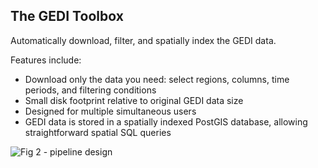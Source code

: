 ## The GEDI Toolbox

Automatically download, filter, and spatially index the GEDI data.

Features include:
- Download only the data you need: select regions, columns, time periods, and filtering conditions
- Small disk footprint relative to original GEDI data size
- Designed for multiple simultaneous users
- GEDI data is stored in a spatially indexed PostGIS database, allowing straightforward spatial SQL queries

![Fig 2 - pipeline design](https://github.com/user-attachments/assets/cb5e06c8-9a0e-4ffd-922d-ccb3d1bec2d5)


